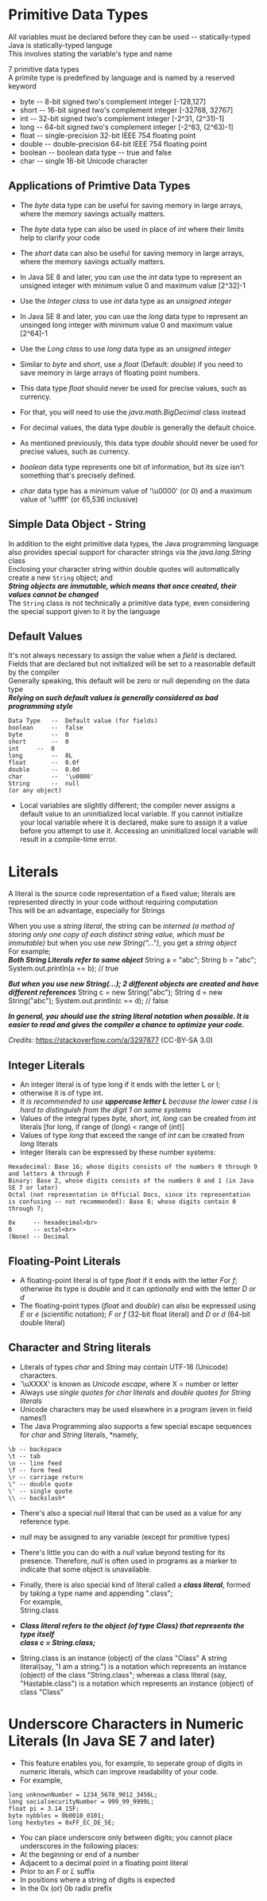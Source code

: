 # Primitive Data Types
All variables must be declared before they can be used -- statically-typed<br>
Java is statically-typed languge<br>
This involves stating the variable's type and name<br>

7 primitive data types<br>
A primite type is predefined by language and is named by a reserved keyword<br>
* byte		-- 8-bit signed two's complement integer [-128,127]
* short 	-- 16-bit signed two's complement integer [-32768, 32767]
* int 		-- 32-bit signed two's complement integer [-2^31, (2^31)-1]
* long		-- 64-bit signed two's complement integer [-2^63, (2^63)-1]
* float 	-- single-precision 32-bit IEEE 754 floating point
* double 	-- double-precision 64-bit IEEE 754 floating point
* boolean	-- boolean data type -- true and false
* char		-- single 16-bit Unicode character

## Applications of Primtive Data Types
* The *byte* data type can be useful for saving memory in large arrays, where the memory savings actually matters.
* The *byte* data type can also be used in place of *int* where their limits help to clarify your code

* The *short* data can also be useful for saving memory in large arrays, where the memory savings actually matters.


* In Java SE 8 and later, you can use the *int* data type to represent an unsigned integer with minimum value 0 and maximum value [2^32]-1
* Use the *Integer class* to use *int* data type as an *unsigned integer*

* In Java SE 8 and later, you can use the *long* data type to represent an unsinged long integer with minimum value 0 and maximum value [2^64]-1
* Use the *Long class* to use *long* data type as an *unsigned integer*

* Similar to *byte* and *short*, use a *float* (Default: *double*) if you need to save memory in large arrays of floating point numbers.
* This data type *float* should never be used for precise values, such as currency.
* For that, you will need to use the *java.math.BigDecimal* class instead

* For decimal values, the data type *double* is generally the default choice.
* As mentioned previously, this data type *double* should never be used for precise values, such as currency.

* *boolean* data type represents one bit of information, but its size isn't something that's precisely defined.

* *char* data type has a minimum value of '\u0000' (or 0) and a maximum value of '\uffff' (or 65,536 inclusive)

## Simple Data Object - String
In addition to the eight primitive data types, the Java programming language also provides special support for character strings via the *java.lang.String* class<br>
Enclosing your character string within double quotes will automatically create a new `String` object; and<br>
***String objects are immutable, which means that once created, their values cannot be changed***<br>
The `String` class is not technically a primitive data type, even considering the special support given to it by the language

## Default Values
It's not always necessary to assign the value when a *field* is declared.<br>
Fields that are declared but not initialized will be set to a reasonable default by the compiler<br>
Generally speaking, this default will be zero or null depending on the data type<br>
***Relying on such default values is generally considered as bad programming style***
```
Data Type 	-- 	Default value (for fields)
boolean		--	false
byte		-- 	0
short		--	0
int		--	0
long		--	0L
float		--	0.0f
double		--	0.0d
char		--	'\u0000'
String 		--	null
(or any object)
```

* Local variables are slightly different; the compiler never assigns a default value to an uninitialized local variable. If you cannot initialize your local variable where it is declared, make sure to assign it a value before you attempt to use it. Accessing an uninitialized local variable will result in a compile-time error.

# Literals
A literal is the source code representation of a fixed value; literals are represented directly in your code without requiring computation<br>
This will be an advantage, especially for Strings<br>

When you use a *string literal*, the string can be *interned (a method of storing only one copy of each distinct string value, which must be immutable)* but when you use *new String("...")*, you get a *string object*<br>
For example;<br>
***Both String Literals refer to same object***
	String a = "abc";
	String b = "abc";
	System.out.println(a == b); // true

***But when you use new String(...); 2 different objects are created and have different references***
	String c = new String("abc");
	String d = new String("abc");
	System.out.println(c == d); // false

***In general, you should use the string literal notation when possible. It is easier to read and gives the compiler a chance to optimize your code.***

*Credits:* https://stackoverflow.com/a/3297877 (CC-BY-SA 3.0)


## Integer Literals
* An integer literal is of type long if it ends with the letter L or l;
* otherwise it is of type int.
* *It is recommended to use ****uppercase letter L**** because the lower case l is hard to distinguish from the digit 1 on some systems*
* Values of the integral types *byte, short, int, long* can be created from *int* literals [for long, if range of (*long*) < range of (*int*)]
* Values of type *long* that exceed the range of *int* can be created from *long* literals
* Integer literals can be expressed by these number systems:<br>
```Decimal: Base 10; whose digits consists of the numbers 0 through 9; (Default)
Hexadecimal: Base 16; whose digits consists of the numbers 0 through 9 and letters A through F
Binary: Base 2, whose digits consists of the numbers 0 and 1 (in Java SE 7 or later)
Octal (not representation in Official Docs, since its representation is confusing -- not recommended): Base 8; whose digits contain 0 through 7;
```
```
0x     -- hexadecimal<br>
0      -- octal<br>
(None) -- Decimal
```

## Floating-Point Literals
* A floating-point literal is of type *float* if it ends with the letter *F*or *f*; otherwise its type is *double* and it can _optionally_ end with the letter _D_ or _d_
* The floating-point types (*float* and *double*) can also be expressed using *E* or *e* (scientific notation); *F* or *f* (32-bit float literal) and *D* or *d* (64-bit double literal)

## Character and String literals
* Literals of types *char* and *String* may contain UTF-16 (Unicode) characters.
* '\uXXXX' is known as *Unicode escape*, where X = number or letter
* Always use *single quotes for char literals* and *double quotes for String literals*
* Unicode characters may be used elsewhere in a program (even in field names!)
* The Java Programming also supports a few special escape sequences for *char* and *String* literals, *namely,
```
\b -- backspace
\t -- tab
\n -- line feed
\f -- form feed
\r -- carriage return
\" -- double quote
\' -- single quote
\\ -- backslash*
```

* There's also a special *null* literal that can be used as a value for any reference type.
* *null* may be assigned to any variable (except for primitive types)
* There's little you can do with a *null* value beyond testing for its presence. Therefore, *null* is often used in programs as a marker to indicate that some object is unavailable.
* Finally, there is also special kind of literal called a ***class literal***, formed by taking a type name and appending ".class";<br>
For example,<br>
 String.class

* ***Class literal refers to the object (of type Class) that represents the type itself***<br>
***class<String> c = String.class;***<br>

* String.class is an instance (object) of the class "Class"
A string literal(say, "I am a string.") is a notation which represents an instance (object) of the class "String.class"; whereas
a class literal (say, "Hastable.class") is a notation which represents an instance (object) of class "Class"

# Underscore Characters in Numeric Literals (In Java SE 7 and later)
* This feature enables you, for example, to seperate group of digits in numeric literals, which can improve readability of your code.<br>
* For example,
```
long unknownNumber = 1234_5678_9012_3456L;
long socialsecurityNumber = 999_99_9999L;
float pi = 3.14_15F;
byte nybbles = 0b0010_0101;
long hexbytes = 0xFF_EC_DE_5E;
```

* You can place underscore only between digits; you cannot place underscores in the following places:
 * At the beginning or end of a number
 * Adjacent to a decimal point in a floating point literal
 * Prior to an *F* or *L* suffix
 * In positions where a string of digits is expected
 * In the 0x (or) 0b radix prefix
